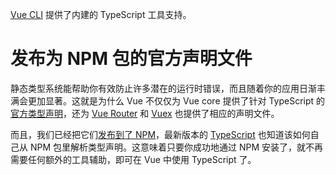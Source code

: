 [Vue CLI](https://cli.vuejs.org/) 提供了内建的 TypeScript 工具支持。  
# 发布为 NPM 包的官方声明文件
静态类型系统能帮助你有效防止许多潜在的运行时错误，而且随着你的应用日渐丰满会更加显著。这就是为什么 Vue 不仅仅为 Vue core 提供了针对 TypeScript 的[官方类型声明](https://github.com/vuejs/vue/tree/dev/types)，还为 [Vue Router](https://github.com/vuejs/vue-router/tree/dev/types) 和 [Vuex](https://github.com/vuejs/vuex/tree/3.x/types) 也提供了相应的声明文件。

而且，我们已经把它们[发布到了 NPM](https://cdn.jsdelivr.net/npm/vue@2/types/)，最新版本的 [TypeScript](https://www.typescriptlang.org/) 也知道该如何自己从 NPM 包里解析类型声明。这意味着只要你成功地通过 NPM 安装了，就不再需要任何额外的工具辅助，即可在 Vue 中使用 TypeScript 了。